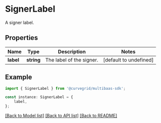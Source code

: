 # SignerLabel

A signer label.

## Properties

Name | Type | Description | Notes
------------ | ------------- | ------------- | -------------
**label** | **string** | The label of the signer. | [default to undefined]

## Example

```typescript
import { SignerLabel } from '@curvegrid/multibaas-sdk';

const instance: SignerLabel = {
    label,
};
```

[[Back to Model list]](../README.md#documentation-for-models) [[Back to API list]](../README.md#documentation-for-api-endpoints) [[Back to README]](../README.md)
